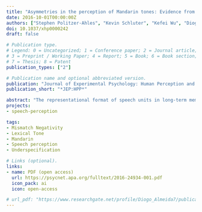 ```yaml
---
title: "Asymmetries in the perception of Mandarin tones: Evidence from mismatch negativity"
date: 2016-10-01T00:00:00Z
authors: ["Stephen Politzer-Ahles", "Kevin Schluter", "Kefei Wu", "Diogo Almeida"]
doi: 10.1037/xhp0000242
draft: false

# Publication type.
# Legend: 0 = Uncategorized; 1 = Conference paper; 2 = Journal article;
# 3 = Preprint / Working Paper; 4 = Report; 5 = Book; 6 = Book section;
# 7 = Thesis; 8 = Patent
publication_types: ["2"]

# Publication name and optional abbreviated version.
publication: "Journal of Experimental Psychology: Human Perception and Performance"
publication_short: "*JEP:HPP*"

abstract: "The representational format of speech units in long-term memory is a topic of debate. We present novel event-related brain potential evidence from the Mismatch Negativity (MMN) paradigm that is compatible with abstract, non-redundant feature-based models like the Featurally Underspecified Lexicon (FUL). First, we show that the fricatives /s/ and /f/ display an asymmetric pattern of MMN responses, which is predicted if /f/ has a fully specified place of articulation ([Labial]) but /s/ does not ([Coronal], which is lexically underspecified). Second, we show that when /s/ and /h/ are contrasted, no such asymmetric MMN pattern occurs. The lack of asymmetry suggests both that (i) oral and laryngeal articulators are represented distinctly and that (ii) /h/ has no oral place of articulation in long-term memory. The lack of asymmetry between /s/ and /h/ is also in-line with traditional feature-geometric models of lexical representations."
projects:
- speech-perception

tags:
- Mismatch Negativity
- Lexical Tone
- Mandarin
- Speech perception
- Underspecification

# Links (optional).
links:
- name: PDF (open access)
  url: https://psycnet.apa.org/fulltext/2016-24934-001.pdf
  icon_pack: ai
  icon: open-access

# url_pdf: "https://www.researchgate.net/profile/Diogo_Almeida7/publication/303379580_Asymmetries_in_the_Perception_of_Mandarin_Tones_Evidence_From_Mismatch_Negativity/links/5741eeec08ae9ace841877d6/Asymmetries-in-the-Perception-of-Mandarin-Tones-Evidence-From-Mismatch-Negativity.pdf?_sg%5B0%5D=wjxJ6Je7dho9jK0Z5l17cv3_DRY9zOXpwzXHbo0vTd_U65iwx2xOI2lLiLlUZ4R2LeW3jXMBLtoMfpz7D2Sbvg.K5gzqoW3utPr2hhuCVj6DC9xD2fwKikh0Ua3fS-v2-P2Iti0olzD_M9KZnAsBrn7pWV7UO0y5yZJrVAv_uVGiA&_sg%5B1%5D=lpeqlKYgdzlyF67tjEdR2zPptgIgDtZt86psBijWfdZ52sJfUE-pkBm6kXffYpiA4WaC-RJ3eL5CCM7UzhnaF8koO96bH33Yu7XjHMbDXktM.K5gzqoW3utPr2hhuCVj6DC9xD2fwKikh0Ua3fS-v2-P2Iti0olzD_M9KZnAsBrn7pWV7UO0y5yZJrVAv_uVGiA&_iepl="
---
```

